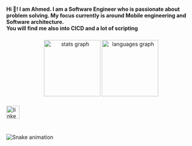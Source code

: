 <h4 align="left">Hi 👋! I am Ahmed. I am a Software Engineer who is passionate about problem solving. My focus currently is around Mobile engineering and Software architecture.<br>You will find me also into CICD and a lot of scripting</h2>

###

<div align="center">
  <img src="https://github-readme-stats.vercel.app/api?username=ahmed93&hide_title=false&hide_rank=false&show_icons=true&include_all_commits=true&count_private=true&disable_animations=false&theme=dracula&locale=en&hide_border=false" height="150" alt="stats graph"  />
  <img src="https://github-readme-stats.vercel.app/api/top-langs?username=ahmed93&locale=en&hide_title=false&layout=compact&card_width=320&langs_count=5&theme=dracula&hide_border=false" height="150" alt="languages graph"  />
</div>

###

<div align="left">
  <a href="https://www.linkedin.com/in/magdi93/" target="_blank">
    <img src="https://img.shields.io/static/v1?message=LinkedIn&logo=linkedin&label=&color=0077B5&logoColor=white&labelColor=&style=for-the-badge" height="35" alt="linkedin logo"  />
  </a>
</div>

###

<br clear="both">

<img src="https://raw.githubusercontent.com/ahmed93/ahmed93/output/snake.svg" alt="Snake animation" />

###
